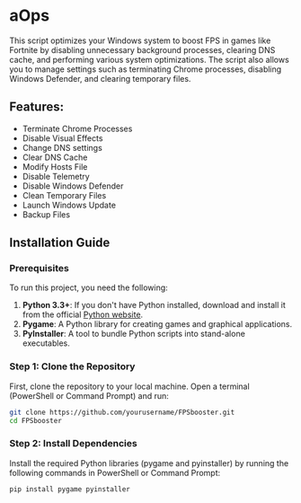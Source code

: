 #  aOps

This script optimizes your Windows system to boost FPS in games like Fortnite by disabling unnecessary background processes, clearing DNS cache, and performing various system optimizations. The script also allows you to manage settings such as terminating Chrome processes, disabling Windows Defender, and clearing temporary files.

## Features:
- Terminate Chrome Processes
- Disable Visual Effects
- Change DNS settings
- Clear DNS Cache
- Modify Hosts File
- Disable Telemetry
- Disable Windows Defender
- Clean Temporary Files
- Launch Windows Update
- Backup Files

## Installation Guide

### Prerequisites

To run this project, you need the following:

1. **Python 3.3+**: If you don't have Python installed, download and install it from the official [Python website](https://www.python.org/downloads/).
2. **Pygame**: A Python library for creating games and graphical applications.
3. **PyInstaller**: A tool to bundle Python scripts into stand-alone executables.

### Step 1: Clone the Repository

First, clone the repository to your local machine. Open a terminal (PowerShell or Command Prompt) and run:

```bash
git clone https://github.com/yourusername/FPSbooster.git
cd FPSbooster
```

### Step 2: Install Dependencies
Install the required Python libraries (pygame and pyinstaller) by running the following commands in PowerShell or Command Prompt:

```bash
pip install pygame pyinstaller
```


